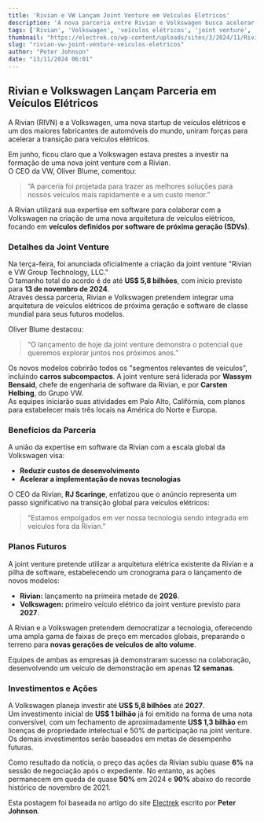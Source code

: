 ```yaml
---
title: 'Rivian e VW Lançam Joint Venture em Veículos Elétricos'
description: 'A nova parceria entre Rivian e Volkswagen busca acelerar a produção de veículos elétricos com tecnologia avançada.'
tags: ['Rivian', 'Volkswagen', 'veículos elétricos', 'joint venture', 'notícias']
thumbnail: "https://electrek.co/wp-content/uploads/sites/3/2024/11/Rivians-Q3-2024-earnings-2.jpeg?quality=82&strip=all&w=1400"
slug: "rivian-vw-joint-venture-veiculos-eletricos"
author: "Peter Johnson"
date: "13/11/2024 06:01"
---
```


## Rivian e Volkswagen Lançam Parceria em Veículos Elétricos

A Rivian (RIVN) e a Volkswagen, uma nova startup de veículos elétricos e um dos maiores fabricantes de automóveis do mundo, uniram forças para acelerar a transição para veículos elétricos.

Em junho, ficou claro que a Volkswagen estava prestes a investir na formação de uma nova joint venture com a Rivian.  
O CEO da VW, Oliver Blume, comentou:

> “A parceria foi projetada para trazer as melhores soluções para nossos veículos mais rapidamente e a um custo menor.”

A Rivian utilizará sua expertise em software para colaborar com a Volkswagen na criação de uma nova arquitetura de veículos elétricos, focando em **veículos definidos por software de próxima geração (SDVs)**.

### Detalhes da Joint Venture

Na terça-feira, foi anunciada oficialmente a criação da joint venture "Rivian e VW Group Technology, LLC."  
O tamanho total do acordo é de até **US$ 5,8 bilhões**, com início previsto para **13 de novembro de 2024**.  
Através dessa parceria, Rivian e Volkswagen pretendem integrar uma arquitetura de veículos elétricos de próxima geração e software de classe mundial para seus futuros modelos.

Oliver Blume destacou:

> “O lançamento de hoje da joint venture demonstra o potencial que queremos explorar juntos nos próximos anos.”

Os novos modelos cobrirão todos os "segmentos relevantes de veículos", incluindo **carros subcompactos**. A joint venture será liderada por **Wassym Bensaid**, chefe de engenharia de software da Rivian, e por **Carsten Helbing**, do Grupo VW.  
As equipes iniciarão suas atividades em Palo Alto, Califórnia, com planos para estabelecer mais três locais na América do Norte e Europa.

### Benefícios da Parceria

A união da expertise em software da Rivian com a escala global da Volkswagen visa:
- **Reduzir custos de desenvolvimento**
- **Acelerar a implementação de novas tecnologias**

O CEO da Rivian, **RJ Scaringe**, enfatizou que o anúncio representa um passo significativo na transição global para veículos elétricos:

> “Estamos empolgados em ver nossa tecnologia sendo integrada em veículos fora da Rivian.”

### Planos Futuros

A joint venture pretende utilizar a arquitetura elétrica existente da Rivian e a pilha de software, estabelecendo um cronograma para o lançamento de novos modelos:
- **Rivian:** lançamento na primeira metade de **2026**.
- **Volkswagen:** primeiro veículo elétrico da joint venture previsto para **2027**.

A Rivian e a Volkswagen pretendem democratizar a tecnologia, oferecendo uma ampla gama de faixas de preço em mercados globais, preparando o terreno para **novas gerações de veículos de alto volume**.

Equipes de ambas as empresas já demonstraram sucesso na colaboração, desenvolvendo um veículo de demonstração em apenas **12 semanas**.

### Investimentos e Ações

A Volkswagen planeja investir até **US$ 5,8 bilhões** até **2027**.  
Um investimento inicial de **US$ 1 bilhão** já foi emitido na forma de uma nota conversível, com um fechamento de aproximadamente **US$ 1,3 bilhão** em licenças de propriedade intelectual e 50% de participação na joint venture.  
Os demais investimentos serão baseados em metas de desempenho futuras.

Como resultado da notícia, o preço das ações da Rivian subiu quase **6%** na sessão de negociação após o expediente. No entanto, as ações permanecem em queda de quase **50%** em 2024 e **90%** abaixo do recorde histórico de novembro de 2021.

Esta postagem foi baseada no artigo do site [Electrek](https://electrek.co/2024/11/12/rivian-rivn-vw-officially-launch-new-ev-joint-venture/) escrito por **Peter Johnson**.